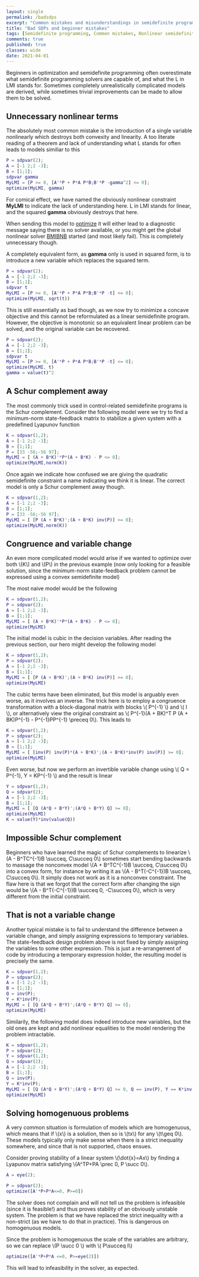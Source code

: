 ```yaml
---
layout: single
permalink: /badsdps
excerpt: "Common mistakes and misunderstandings in semidefinite programming"
title: "Bad SDPs and beginner mistakes"
tags: [Semidefinite programming, Common mistakes, Nonlinear semidefinite programming, BMI]
comments: true
published: true
classes: wide
date: 2021-04-01
---
```



Beginners in optimization and semidefinite programming often overestimate what semidefinite programming solvers are capable of, and what the L in LMI stands for. Sometimes completely unrealistically complicated models are derived, while sometimes trivial improvements can be made to allow them to be solved.

## Unnecessary nonlinear terms

The absolutely most common mistake is the introduction of a single variable nonlinearly which destroys both convexity and linearity. A too literate reading of a theorem and lack of understanding what L stands for often leads to models similiar to this

````matlab
P = sdpvar(2);
A = [-1 2;2 -3];
B = [1;1];
sdpvar gamma
MyLMI = [P >= 0, [A'*P + P*A P*B;B'*P -gamma^2] <= 0];
optimize(MyLMI, gamma)
````

For comical effect, we have named the obviously nonlinear constraint **MyLMI** to indicate the lack of understanding here. L in LMI stands for linear, and the squared **gamma** obviously destroys that here.

When sending this model to [optimize](/command/optimize) it will either lead to a diagnostic message saying there is no solver available, or you might get the global nonlinear solver [BMIBNB](/solver/bmibnb) started (and most likely fail). This is completely unnecessary though.

A completely equivalent form, as **gamma** only is used in squared form, is to introduce a new variable which replaces the squared term.

````matlab
P = sdpvar(2);
A = [-1 2;2 -3];
B = [1;1];
sdpvar t
MyLMI = [P >= 0, [A'*P + P*A P*B;B'*P -t] <= 0];
optimize(MyLMI, sqrt(t))
````

This is still essentially as bad though, as we now try to minimize a concave objective and this cannot be reformulated as a linear semidefinite program. However, the objective is monotonic so an equivalent linear problem can be solved, and the original variable can be recovered.

````matlab
P = sdpvar(2);
A = [-1 2;2 -3];
B = [1;1];
sdpvar t
MyLMI = [P >= 0, [A'*P + P*A P*B;B'*P -t] <= 0];
optimize(MyLMI, t)
gamma = value(t)^2
````


## A Schur complement away

The most commonly trick used in control-related semidefinite programs is the Schur complement. Consider the following model were we try to find a minimum-norm state-feedback matrix to stabilize a given system with a predefined Lyapunov function

````matlab
K = sdpvar(1,2);
A = [-1 2;2 -3];
B = [1;1];
P = [33 -56;-56 97];
MyLMI = [ (A + B*K)'*P*(A + B*K) - P <= 0];
optimize(MyLMI,norm(K))
````

Once again we indicate how confused we are giving the quadratic semidefinite constraint a name indicating we think it is linear. The correct model is only a Schur complement away though.

````matlab
K = sdpvar(1,2);
A = [-1 2;2 -3];
B = [1;1];
P = [33 -56;-56 97];
MyLMI = [ [P (A + B*K)';(A + B*K) inv(P)] >= 0];
optimize(MyLMI,norm(K))
````


## Congruence and variable change

An even more complicated model would arise if we wanted to optimize over both \\(K\\) and \\(P\\) in the previous example (now only looking for a feasible solution, since the minimum-norm state-feedback problem cannot be expressed using a convex semidefinite model)

The most naive model would be the following

````matlab
K = sdpvar(1,2);
P = sdpvar(2);
A = [-1 2;2 -3];
B = [1;1];
MyLMI = [ (A + B*K)'*P*(A + B*K) - P <= 0];
optimize(MyLMI)
````

The initial model is cubic in the decision variables. After reading the previous section, our hero might develop the following model

````matlab
K = sdpvar(1,2);
P = sdpvar(2);
A = [-1 2;2 -3];
B = [1;1];
MyLMI = [ [P (A + B*K)';(A + B*K) inv(P)] >= 0];
optimize(MyLMI)
````

The cubic terms have been eliminated, but this model is arguably even worse, as it involves an inverse. The trick here is to employ a congruence transformation with a block-diagonal matrix with blocks \\( P^{-1} \\) and \\( I \\), or alternatively view the original constraint as \\( P^{-1}(A + BK)^T P (A + BK)P^{-1} - P^{-1}PP^{-1} \preceq 0\\). This leads to 

````matlab
K = sdpvar(1,2);
P = sdpvar(2);
A = [-1 2;2 -3];
B = [1;1];
MyLMI = [ [inv(P) inv(P)*(A + B*K)';(A + B*K)*inv(P) inv(P)] >= 0];
optimize(MyLMI)
````

Even worse, but now we perform an invertible variable change using \\( Q = P^{-1}, Y = KP^{-1} \\) and the result is linear

````matlab
Y = sdpvar(1,2);
Q = sdpvar(2);
A = [-1 2;2 -3];
B = [1;1];
MyLMI = [ [Q (A*Q + B*Y)';(A*Q + B*Y) Q] >= 0];
optimize(MyLMI)
K = value(Y)*inv(value(Q))
````


## Impossible Schur complement

Beginners who have learned the magic of Schur complements to linearize \\(A - B^TC^{-1}B \succeq, C\succeq 0\\) sometimes start bending backwards to massage the nonconvex model  \\(A + B^TC^{-1}B \succeq, C\succeq 0\\) into a convex form, for instance by writing it as \\(A - B^T(-C^{-1})B \succeq, C\succeq 0\\). It simply does not work as it is a nonconvex constraint. The flaw here is that we forgot that the correct form after changing the sign would be \\(A - B^T(-C^{-1})B \succeq 0, -C\succeq 0\\), which is very different from the initial constraint.

## That is not a variable change

Another typical mistake is to fail to understand the difference between a variable change, and simply assigning expressions to temporary variables. The state-feedback design problem above is not fixed by simply assigning the variables to some other expression. This is just a re-arrangement of code by introducing a temporary expression holder, the resulting model is precisely the same.

````matlab
K = sdpvar(1,2);
P = sdpvar(2);
A = [-1 2;2 -3];
B = [1;1];
Q = inv(P);
Y = K*inv(P);
MyLMI = [ [Q (A*Q + B*Y)';(A*Q + B*Y) Q] >= 0];
optimize(MyLMI)
````

Similarily, the following model does indeed introduce new variables, but the old ones are kept and add nonlinear equalities to the model rendering the problem intractable.

````matlab
K = sdpvar(1,2);
P = sdpvar(2);
Y = sdpvar(1,2);
Q = sdpvar(2);
A = [-1 2;2 -3];
B = [1;1];
Q = inv(P);
Y = K*inv(P);
MyLMI = [ [Q (A*Q + B*Y)';(A*Q + B*Y) Q] >= 0, Q == inv(P), Y == K*inv(P)];
optimize(MyLMI)
````

## Solving homogenuous problems

A very common situation is formulation of models which are homogenuous, which means that if \\(x\\) is a solution, then so is \\(tx\\) for any \\(t\geq 0\\). These models typically only make sense when there is a strict inequality somewhere, and since that is not supported, chaos ensues.

Consider proving stability of a linear system \\(\dot{x}=Ax\\) by finding a Lyapunov matrix satisfying \\(A^TP+PA \prec 0, P \succ 0\\). 

````matlab
A = eye(2);

P = sdpvar(2);
optimize([A'*P+P*A<=0, P>=0])
````

The solver does not complain and will not tell us the problem is infeasible (since it is feasible!) and thus proves stability of an obviously unstable system. The problem is that we have replaced the strict inequality with a non-strict (as we have to do that in practice). This is dangerous on homogenuous models.

Since the problem is homogenuous the scale of the variables are arbitrary, so we can replace \\(P \succ 0 \\) with \\( P\succeq I\\)

````matlab
optimize([A'*P+P*A <=0, P>=eye(2)])
````

This will lead to infeasibility in the solver, as expected.

